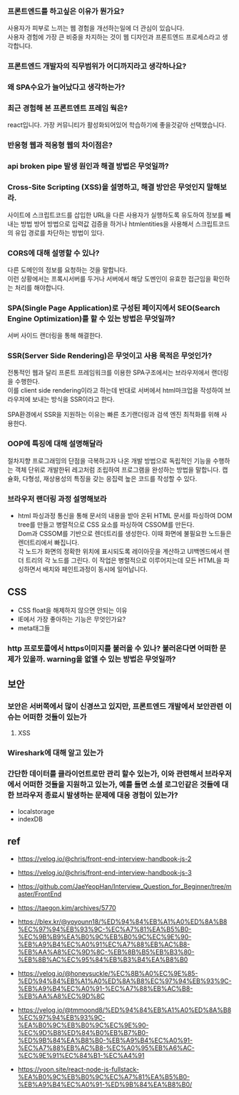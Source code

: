 

### 프론트엔드를 하고싶은 이유가 뭔가요?
사용자가 피부로 느끼는 웹 경험을 개선하는일에 더 관심이 있습니다.  
사용자 경험에 가장 큰 비중을 차지하는 것이 웹 디자인과 프론트엔드 프로세스라고 생각합니다.  


### 프론트엔드 개발자의 직무범위가 어디까지라고 생각하나요?




### 왜 SPA수요가 늘어났다고 생각하는가?

### 최근 경험해 본 프론트엔트 프레임 웍은?
react입니다. 가장 커뮤니티가 활성화되어있어 학습하기에 좋을것같아 선택했습니다.

### 반응형 웹과 적응형 웹의 차이점은?

### api broken pipe 발생 원인과 해결 방법은 무엇일까?


### Cross-Site Scripting (XSS)을 설명하고, 해결 방안은 무엇인지 말해보라. 
사이트에 스크립트코드를 삽입한 URL을 다른 사용자가 실행하도록 유도하여 정보를 빼내는 방법 
방어 방법으로 입력값 검증을 하거나 htmlentities을 사용해서 스크립트코드의 유입 경로를 차단하는 방법이 있다.


### CORS에 대해 설명할 수 있나?
다른 도메인의 정보를 요청하는 것을 말합니다.  
이런 상황에서는 프록시서버를 두거나 서버에서 해당 도멘인이 유효한 접근임을 확인하는 처리를 해야합니다.  

### SPA(Single Page Application)로 구성된 페이지에서 SEO(Search Engine Optimization)를 할 수 있는 방법은 무엇일까?
서버 사이드 랜더링을 통해 해결한다.

### SSR(Server Side Rendering)은 무엇이고 사용 목적은 무엇인가?
전통적인 웹과 달리 프론트 프레임워크를 이용한 SPA구조에서는 브라우저에서 랜더링을 수행한다.  
이를 client side rendering이라고 하는데 반대로 서버에서 html마크업을 작성하여 브라우저에 보내는 방식을
SSR이라고 한다.  

SPA환경에서 SSR을 지원하는 이유는 빠른 초기랜더링과 검색 엔진 최적화를 위해 사용한다.

### OOP에 특징에 대해 설명해달라
절차지향 프로그래밍의 단점을 극복하고자 나온 개발 방법으로 독립적인 기능을 수행하는 객체 단위로 개발한뒤 레고처럼 조립하여 프로그램을 완성하는 방법을 말합니다. 캡슐화, 다형성, 재상용성의 특징을 갖는 응집력 높은 코드를 작성할 수 있다.


### 브라우저 랜더링 과정 설명해보라

- html 파싱과정 
통신을 통해 문서의 내용을 받아 온뒤 
HTML 문서를 파싱하여 DOM tree를 만들고 병렬적으로 CSS 요소를 파싱하여 CSSOM를 만든다.  
Dom과 CSSOM를 기반으로 렌더트리를 생성한다. 이때 화면에 불필요한 노드들은 렌더트리에서 빠집니다.  
 각 노드가 화면의 정확한 위치에 표시되도록 레이아웃을 계산하고 
UI백엔드에서 렌더 트리의 각 노드를 그린다. 이 작업은 병렬적으로 이루어지는데 모든 HTML을 파싱하면서 배치와 페인트과정이 동시에 일어납니다. 


## CSS
- CSS float을 해제하지 않으면 안되는 이유
- IE에서 가장 좋아하는 기능은 무엇인가요?
- meta태그들

### http 프로토콜에서 https이미지를 불러올 수 있나? 불러온다면 어떠한 문제가 있을까. warning을 없앨 수 있는 방법은 무엇일까?




## 보안
### 보안은 서버쪽에서 많이 신경쓰고 있지만, 프론트엔드 개발에서 보안관련 이슈는 어떠한 것들이 있는가
1. XSS

### Wireshark에 대해 알고 있는가

### 간단한 데이터를 클라이언트로만 관리 할수 있는가, 이와 관련해서 브라우저 에서 어떠한 것들을 지원하고 있는가, 예를 들면 소셜 로그인같은 것들에 대한 브라우저 종료시 발생하는 문제에 대응 경험이 있는가? 
- localstorage
- indexDB






## ref
- https://velog.io/@chris/front-end-interview-handbook-js-2
- https://velog.io/@chris/front-end-interview-handbook-js-3
- https://github.com/JaeYeopHan/Interview_Question_for_Beginner/tree/master/FrontEnd
- https://taegon.kim/archives/5770
- https://blex.kr/@yoyounn18/%ED%94%84%EB%A1%A0%ED%8A%B8%EC%97%94%EB%93%9C-%EC%A7%81%EA%B5%B0-%EC%9B%B9%EA%B0%9C%EB%B0%9C%EC%9E%90-%EB%A9%B4%EC%A0%91%EC%A7%88%EB%AC%B8-%EB%AA%A8%EC%9D%8C-%EB%8B%B5%EB%B3%80-%EB%8B%AC%EC%95%84%EB%B3%B4%EA%B8%B0
- https://velog.io/@honeysuckle/%EC%8B%A0%EC%9E%85-%ED%94%84%EB%A1%A0%ED%8A%B8%EC%97%94%EB%93%9C-%EB%A9%B4%EC%A0%91-%EC%A7%88%EB%AC%B8-%EB%AA%A8%EC%9D%8C

- https://velog.io/@tmmoond8/%ED%94%84%EB%A1%A0%ED%8A%B8%EC%97%94%EB%93%9C-%EA%B0%9C%EB%B0%9C%EC%9E%90-%EC%9D%B8%ED%84%B0%EB%B7%B0-%ED%9B%84%EA%B8%B0-%EB%A9%B4%EC%A0%91-%EC%A7%88%EB%AC%B8-%EC%A0%95%EB%A6%AC-%EC%9E%91%EC%84%B1-%EC%A4%91

- https://yoon.site/react-node-js-fullstack-%EA%B0%9C%EB%B0%9C%EC%A7%81%EA%B5%B0-%EB%A9%B4%EC%A0%91-%ED%9B%84%EA%B8%B0/

